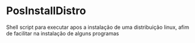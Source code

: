 # PosInstallDistro
Shell script para executar apos a instalação de uma distribuição linux, afim de facilitar na instalação de alguns programas
